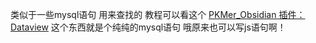类似于一些mysql语句 用来查找的
教程可以看这个
[PKMer_Obsidian 插件：Dataview](https://pkmer.cn/Pkmer-Docs/10-obsidian/obsidian%E7%A4%BE%E5%8C%BA%E6%8F%92%E4%BB%B6/dataview/dataview/)
这个东西就是个纯纯的mysql语句 哦原来也可以写js语句啊！